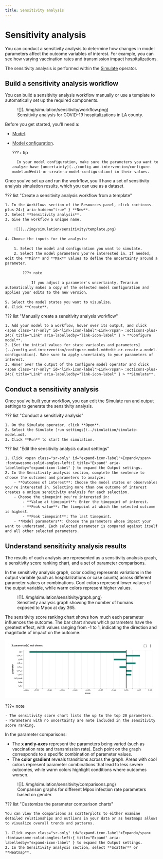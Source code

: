 ```yaml
---
title: Sensitivity analysis
---
```


# Sensitivity analysis

You can conduct a sensitivity analysis to determine how changes in model parameters affect the outcome variables of interest. For example, you can see how varying vaccination rates and transmission impact hospitalizations.

The sensitivity analysis is performed within the [Simulate](simulate-model.md) operator.

## Build a sensitivity analysis workflow

You can build a sensitivity analysis workflow manually or use a template to automatically set up the required components. 

<figure markdown>![](../img/simulation/sensitivity/workflow.png)<figcaption markdown>Sensitivity analysis for COVID-19 hospitalizations in LA county.</figcaption></figure>

Before you get started, you'll need a:

- [Model](../modeling/index.md).
- [Model configuration](../config-and-intervention/configure-model.md).

    ???+ tip

        In your model configuration, make sure the parameters you want to analyze have [uncertainty](../config-and-intervention/configure-model.md#edit-or-create-a-model-configuration) in their values. 

Once you've set up and run the workflow, you'll have a set of sensitivity analysis simulation results, which you can use as a dataset.

??? list "Create a sensitivity analysis workflow from a template"
  
    1. In the Workflows section of the Resources panel, click :octicons-plus-24:{ aria-hidden="true" } **New**.
    2. Select **Sensitivity analysis**.
    3. Give the workflow a unique name.

        ![](../img/simulation/sensitivity/template.png)

    4. Choose the inputs for the analysis:

        1. Select the model and configuration you want to simulate.
        2. Select the model parameters you're interested in. If needed, edit the **Min** and **Max** values to define the uncertainty around a parameter.

            ???+ note

                If you adjust a parameter's uncertainty, Terarium automatically makes a copy of the selected model configuration and applies your edits to the new version.

    5. Select the model states you want to visualize.
    6. Click **Create**.

??? list "Manually create a sensitivity analysis workflow"

    1. Add your model to a workflow, hover over its output, and click <span class="sr-only" id="link-icon-label">Link</span> :octicons-plus-24:{ title="Link" aria-labelledby="link-icon-label" } > **Configure model**.
    2. [Set the initial values for state variables and parameters](../config-and-intervention/configure-model.md#edit-or-create-a-model-configuration). Make sure to apply uncertainty to your parameters of interest. 
    3. Hover over the output of the Configure model operator and click <span class="sr-only" id="link-icon-label">Link</span> :octicons-plus-24:{ title="Link" aria-labelledby="link-icon-label" } > **Simulate**.

## Conduct a sensitivity analysis

Once you've built your workflow, you can edit the Simulate run and output settings to generate the sensitivity analysis.

??? list "Conduct a sensitivity analysis"

    1. On the Simulate operator, click **Open**.
    2. Select the Simulate [run settings](../simulation/simulate-model.md).
    3. Click **Run** to start the simulation.

??? list "Edit the sensitivity analysis output settings"

    1. Click <span class="sr-only" id="expand-icon-label">Expand</span> :fontawesome-solid-angles-left:{ title="Expand" aria-labelledby="expand-icon-label" } to expand the Output settings.
    2. In the Sensitivity analysis section, complete the sentence to choose the outcomes and parameters to analyze:
        - **Outcomes of interest**: Choose the model states or observables you're interested in. Selecting more than one outcome of interest creates a unique sensitivity analysis for each selection.
        - Choose the timepoint you're interested in:
            - **Value at timepoint**: Enter the timepoint of interest.
            - **Peak value**: The timepoint at which the selected outcome is highest.
            - **Peak timepoint**: The last timepoint.
        - **Model parameters**: Choose the parameters whose impact your want to understand. Each selected parameter is compared against itself and all other selected parameters.

## Understand sensitivity analysis results

The results of each analysis are represented as a sensitivity analysis graph, a sensitivity score ranking chart, and a set of parameter comparisons.

In the sensitivity analysis graph, color coding represents variations in the output variable (such as hospitalizations or case counts) across different parameter values or combinations. Cool colors represent lower values of the output variable, while warm colors represent higher values. 

<figure markdown>![](../img/simulation/sensitivity/graph.png)<figcaption markdown>Sensitivity analysis graph showing the number of humans exposed to Mpox at day 365.</figcaption></figure>

The sensitivity score ranking chart shows how much each parameter influences the outcome. The bar chart shows which parameters have the greatest effect, with values ranging from -1 to 1, indicating the direction and magnitude of impact on the outcome.

![](../img/simulation/sensitivity/score-ranking.png)

???+ note

    - The sensitivity score chart lists the up to the top 20 parameters.
    - Parameters with no uncertainty are note included in the sensitivity score ranking.

In the parameter comparisons:

- The **x and y-axes** represent the parameters being varied (such as vaccination rate and transmission rate). Each point on the graph corresponds to a specific combination of parameter values.
- The **color gradient** reveals transitions across the graph. Areas with cool colors represent parameter combinations that lead to less severe outcomes, while warm colors highlight conditions where outcomes worsen.

<figure markdown>![](../img/simulation/sensitivity/comparisons.png)<figcaption markdown>Comparison graphs for different Mpox infection rate parameters based on gender.</figcaption></figure>

??? list "Customize the parameter comparison charts"

    You can view the comparisons as scatterplots to either examine detailed relationships and outliers in your data or as heatmaps allows to visualize overall trends and patterns.

    1. Click <span class="sr-only" id="expand-icon-label">Expand</span> :fontawesome-solid-angles-left:{ title="Expand" aria-labelledby="expand-icon-label" } to expand the Output settings.
    2. In the Sensitivity analysis section, select **Scatter** or **Heatmap**.